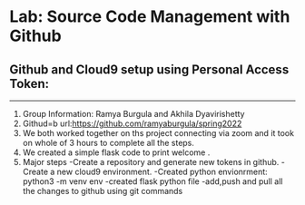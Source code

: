 
# Lab: Source Code Management with Github


## Github and Cloud9 setup using Personal Access Token:
----------------------------------------------------- 
1. Group Information:
Ramya Burgula and 
Akhila Dyavirishetty
2. Githud=b url:https://github.com/ramyaburgula/spring2022
3. We both worked together on ths project connecting via zoom and it took on whole of 3
hours to complete all the steps.
4. We created a simple flask code to print welcome <name>.
5. Major steps
  -Create a repository and generate new tokens in github.
  -Create a new cloud9 environment.
  -Created python envionrment: python3 -m venv env
  -created flask python file 
  -add,push and pull all the changes to github using git commands




